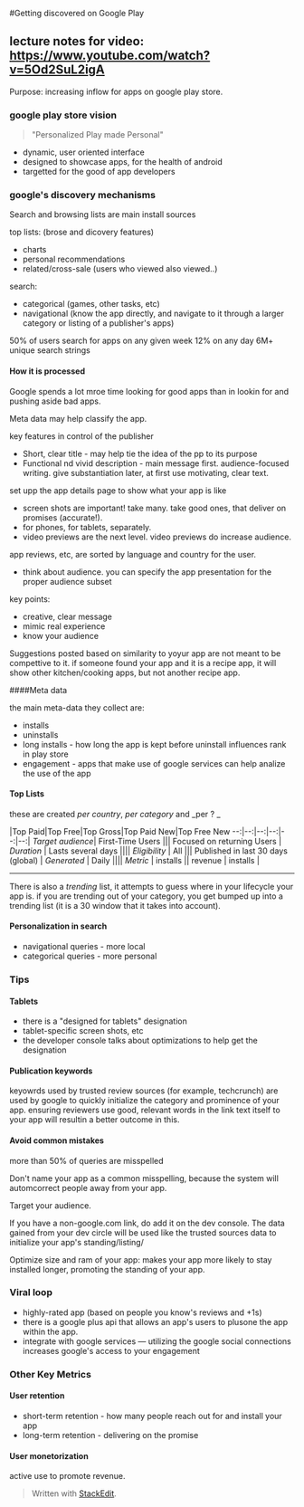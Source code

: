 #Getting discovered on Google Play
## lecture notes for video: https://www.youtube.com/watch?v=5Od2SuL2igA

Purpose: increasing inflow for apps on google play store.

### google play store vision

> "Personalized Play made Personal"

* dynamic, user oriented interface
* designed to showcase apps, for the health of android
* targetted for the good of app developers

### google's discovery mechanisms

Search and browsing lists are main install sources

top lists: (brose and dicovery features)
* charts
* personal recommendations
* related/cross-sale (users who viewed also viewed..)

search:
* categorical (games, other tasks, etc)
* navigational (know the app directly, and navigate to it through a larger category or listing of a publisher's apps)

50% of users search for apps on any given week
12% on any day
6M+ unique search strings

#### How it is processed

Google spends a lot mroe time looking for good apps than in lookin for and pushing aside bad apps.

Meta data may help classify the app.

key features in control of the publisher
* Short, clear title - may help tie the idea of the pp to its purpose
* Functional nd vivid description - main message first. audience-focused writing. give substantiation later, at first use motivating, clear text.

set upp the app details page to show what your app is like
* screen shots are important! take many. take good ones, that deliver on promises (accurate!).
* for phones, for tablets, separately.
* video previews are the next level. video previews do increase audience.
 
 app reviews, etc, are sorted by language and country for the user.
 * think about audience. you can specify the app presentation for the proper audience subset
 
 key points:
 * creative, clear message
 * mimic real experience
 * know your audience
 
Suggestions posted based on similarity to yoyur app are not meant to be compettive to it. if someone found your app and it is a recipe app, it will show other kitchen/cooking apps, but not another recipe app.
 
####Meta data

the main meta-data they collect are:
* installs
* uninstalls
* long installs - how long the app is kept before uninstall influences rank in play store
* engagement - apps that make use of google services can help analize the use of the app

#### Top Lists

these are created _per country_, _per category_ and _per ? _

|Top Paid|Top Free|Top Gross|Top Paid New|Top Free New
--:|--:|--:|--:|--:|--:|
*Target audience*| First-Time Users ||| Focused on returning Users |
*Duration* | Lasts several days ||||
*Eligibility* | All ||| Published in last 30 days (global) |
*Generated* | Daily ||||
*Metric*  | installs || revenue | installs |

----------

There is also a _trending_ list, it attempts to guess where in your lifecycle your app is. if you are trending out of your category, you get bumped up into a trending list (it is a 30 window that it takes into account).

#### Personalization in search

* navigational queries - more local
* categorical queries - more personal
 
### Tips

#### Tablets

* there is a "designed for tablets" designation
* tablet-specific screen shots, etc
* the developer console talks about optimizations to help get the designation 

#### Publication keywords

keyowrds used by trusted review sources (for example, techcrunch) are used by google to quickly initialize the category and prominence of your app. ensuring reviewers use good, relevant words in the link text itself to your app will resultin a better outcome in this.

#### Avoid common mistakes

more than 50% of queries are misspelled

Don't name your app as a common misspelling, because the system will automcorrect people away from your app.

Target your audience.

If you have a non-google.com link, do add it on the dev console. The data gained from your dev circle will be used like the trusted sources data to initialize your app's standing/listing/

Optimize size and ram of your app: makes your app more likely to stay installed longer, promoting the standing of your app.

### Viral loop

* highly-rated app (based on people you know's reviews and +1s)
* there is a google plus api that allows an app's users to plusone the app within the app.
* integrate with google services — utilizing the google social connections increases google's access to your engagement

### Other Key Metrics

#### User retention

* short-term retention - how many people reach out for and install your app
* long-term retention - delivering on the promise 

#### User monetorization

active use to promote revenue.

> Written with [StackEdit](https://stackedit.io/).